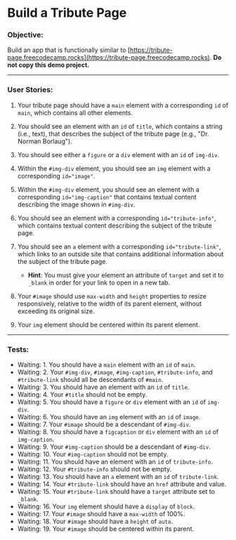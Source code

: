 # Build a Tribute Page

### Objective:
Build an app that is functionally similar to [https://tribute-page.freecodecamp.rocks](https://tribute-page.freecodecamp.rocks). **Do not copy this demo project.**

---

### User Stories:

1. Your tribute page should have a `main` element with a corresponding `id` of `main`, which contains all other elements.

2. You should see an element with an `id` of `title`, which contains a string (i.e., text), that describes the subject of the tribute page (e.g., "Dr. Norman Borlaug").

3. You should see either a `figure` or a `div` element with an `id` of `img-div`.

4. Within the `#img-div` element, you should see an `img` element with a corresponding `id="image"`.

5. Within the `#img-div` element, you should see an element with a corresponding `id="img-caption"` that contains textual content describing the image shown in `#img-div`.

6. You should see an element with a corresponding `id="tribute-info"`, which contains textual content describing the subject of the tribute page.

7. You should see an `a` element with a corresponding `id="tribute-link"`, which links to an outside site that contains additional information about the subject of the tribute page.
   - **Hint**: You must give your element an attribute of `target` and set it to `_blank` in order for your link to open in a new tab.

8. Your `#image` should use `max-width` and `height` properties to resize responsively, relative to the width of its parent element, without exceeding its original size.

9. Your `img` element should be centered within its parent element.

---

### Tests:

- Waiting: 1. You should have a `main` element with an `id` of `main`.
- Waiting: 2. Your `#img-div`, `#image`, `#img-caption`, `#tribute-info`, and `#tribute-link` should all be descendants of `#main`.
- Waiting: 3. You should have an element with an `id` of `title`.
- Waiting: 4. Your `#title` should not be empty.
- Waiting: 5. You should have a `figure` or `div` element with an `id` of `img-div`.
- Waiting: 6. You should have an `img` element with an `id` of `image`.
- Waiting: 7. Your `#image` should be a descendant of `#img-div`.
- Waiting: 8. You should have a `figcaption` or `div` element with an `id` of `img-caption`.
- Waiting: 9. Your `#img-caption` should be a descendant of `#img-div`.
- Waiting: 10. Your `#img-caption` should not be empty.
- Waiting: 11. You should have an element with an `id` of `tribute-info`.
- Waiting: 12. Your `#tribute-info` should not be empty.
- Waiting: 13. You should have an `a` element with an `id` of `tribute-link`.
- Waiting: 14. Your `#tribute-link` should have an `href` attribute and value.
- Waiting: 15. Your `#tribute-link` should have a `target` attribute set to `_blank`.
- Waiting: 16. Your `img` element should have a `display` of `block`.
- Waiting: 17. Your `#image` should have a `max-width` of 100%.
- Waiting: 18. Your `#image` should have a `height` of `auto`.
- Waiting: 19. Your `#image` should be centered within its parent.


